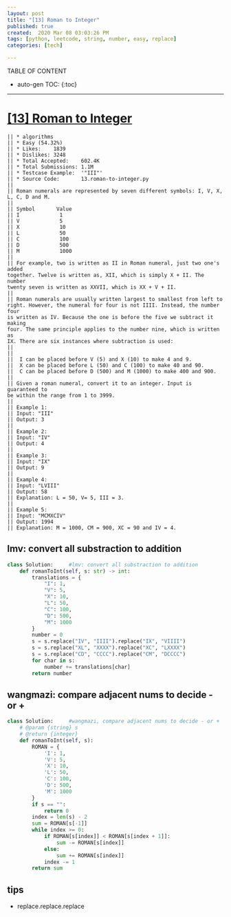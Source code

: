 ```yaml
---
layout: post
title: "[13] Roman to Integer"
published: true
created:  2020 Mar 08 03:03:26 PM
tags: [python, leetcode, string, number, easy, replace]
categories: [tech]

---
```


TABLE OF CONTENT

* auto-gen TOC:
{:toc}

- - -

# [[13] Roman to Integer](https://leetcode.com/problems/roman-to-integer/description/)

    || * algorithms
    || * Easy (54.32%)
    || * Likes:    1839
    || * Dislikes: 3248
    || * Total Accepted:    602.4K
    || * Total Submissions: 1.1M
    || * Testcase Example:  '"III"'
    || * Source Code:       13.roman-to-integer.py
    || 
    || Roman numerals are represented by seven different symbols: I, V, X, L, C, D and M.
    || 
    || Symbol       Value
    || I             1
    || V             5
    || X             10
    || L             50
    || C             100
    || D             500
    || M             1000
    || 
    || For example, two is written as II in Roman numeral, just two one's added
    together. Twelve is written as, XII, which is simply X + II. The number
    twenty seven is written as XXVII, which is XX + V + II.
    || 
    || Roman numerals are usually written largest to smallest from left to
    right. However, the numeral for four is not IIII. Instead, the number four
    is written as IV. Because the one is before the five we subtract it making
    four. The same principle applies to the number nine, which is written as
    IX. There are six instances where subtraction is used:
    || 
    || 
    || 	I can be placed before V (5) and X (10) to make 4 and 9. 
    || 	X can be placed before L (50) and C (100) to make 40 and 90. 
    || 	C can be placed before D (500) and M (1000) to make 400 and 900.
    || 
    || Given a roman numeral, convert it to an integer. Input is guaranteed to
    be within the range from 1 to 3999.
    || 
    || Example 1:
    || Input: "III"
    || Output: 3
    || 
    || Example 2:
    || Input: "IV"
    || Output: 4
    || 
    || Example 3:
    || Input: "IX"
    || Output: 9
    || 
    || Example 4:
    || Input: "LVIII"
    || Output: 58
    || Explanation: L = 50, V= 5, III = 3.
    || 
    || Example 5:
    || Input: "MCMXCIV"
    || Output: 1994
    || Explanation: M = 1000, CM = 900, XC = 90 and IV = 4.

## lmv: convert all substraction to addition

```python
class Solution:     #lmv: convert all substraction to addition
    def romanToInt(self, s: str) -> int:
        translations = {
            "I": 1,
            "V": 5,
            "X": 10,
            "L": 50,
            "C": 100,
            "D": 500,
            "M": 1000
        }
        number = 0
        s = s.replace("IV", "IIII").replace("IX", "VIIII")
        s = s.replace("XL", "XXXX").replace("XC", "LXXXX")
        s = s.replace("CD", "CCCC").replace("CM", "DCCCC")
        for char in s:
            number += translations[char]
        return number
```

## wangmazi: compare adjacent nums to decide - or +
```python
class Solution:     #wangmazi, compare adjacent nums to decide - or +
    # @param {string} s
    # @return {integer}
    def romanToInt(self, s):
        ROMAN = {
            'I': 1,
            'V': 5,
            'X': 10,
            'L': 50,
            'C': 100,
            'D': 500,
            'M': 1000
        }
        if s == "":
            return 0
        index = len(s) - 2
        sum = ROMAN[s[-1]]
        while index >= 0:
            if ROMAN[s[index]] < ROMAN[s[index + 1]]:
                sum -= ROMAN[s[index]]
            else:
                sum += ROMAN[s[index]]
            index -= 1
        return sum

```

## tips

* replace.replace.replace
